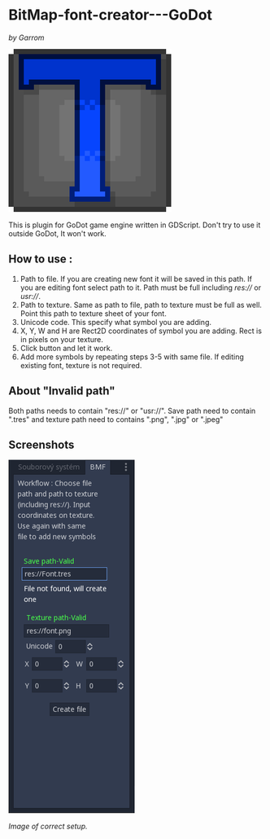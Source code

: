 # BitMap-font-creator---GoDot
*by Garrom*

![Icon](https://github.com/Garrom/BitMap-font-creator---GoDot/blob/master/Icon2.png) 

This is plugin for GoDot game engine written in GDScript. Don't try to use it outside GoDot, It won't work.


How to use :
---------------
1. Path to file. If you are creating new font it will be saved in this path. If you are editing font select path to it. Path
must be full including *res://* or *usr://*.
2. Path to texture. Same as path to file, path to texture must be full as well. Point this path to texture sheet of your font.
3. Unicode code. This specify what symbol you are adding.
4. X, Y, W and H are Rect2D coordinates of symbol you are adding. Rect is in pixels on your texture.
5. Click button and let it work.
6. Add more symbols by repeating steps 3-5 with same file. If editing existing font, texture is not required.

About "Invalid path"
---------------
Both paths needs to contain "res://" or "usr://". Save path need to contain ".tres" and texture path need to contains ".png", ".jpg" or ".jpeg"


Screenshots
---------------
![Scr1](https://github.com/Garrom/BitMap-font-creator---GoDot/blob/master/Screenshot2.png)

*Image of correct setup.*
